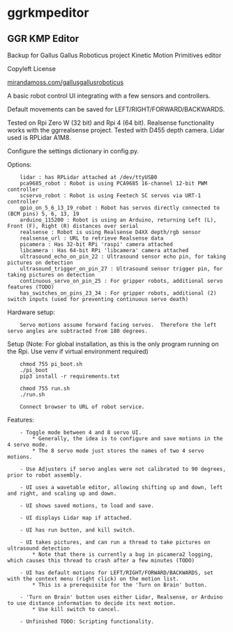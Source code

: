 # ggrkmpeditor
## GGR KMP Editor 

Backup for Gallus Gallus Roboticus project 
Kinetic Motion Primitives editor

Copyleft License

[mirandamoss.com/gallusgallusroboticus](https://mirandamoss.com/gallusgallusroboticus)


A basic robot control UI integrating with a few sensors and controllers.

Default movements can be saved for LEFT/RIGHT/FORWARD/BACKWARDS.

Tested on Rpi Zero W (32 bit) and Rpi 4 (64 bit).
Realsense functionality works with the ggrrealsense project.  Tested with D455 depth camera.
Lidar used is RPLidar A1M8.  

Configure the settings dictionary in config.py.

Options:

```
    lidar : has RPLidar attached at /dev/ttyUSB0
    pca9685_robot : Robot is using PCA9685 16-channel 12-bit PWM controller
    scservo_robot : Robot is using Feetech SC servos via URT-1 controller
    gpio_on_5_6_13_19_robot : Robot has servos directly connected to (BCM pins) 5, 6, 13, 19
    arduino_115200 : Robot is using an Arduino, returning Left (L), Front (F), Right (R) distances over serial 
    realsense : Robot is using Realsense D4XX depth/rgb sensor
    realsense_url : URL to retrieve Realsense data
    picamera : Has 32-bit RPi 'raspi' camera attached 
    libcamera : Has 64-bit RPi 'libcamera' camera attached
    ultrasound_echo_on_pin_22 : Ultrasound sensor echo pin, for taking pictures on detection
    ultrasound_trigger_on_pin_27 : Ultrasound sensor trigger pin, for taking pictures on detection
    continuous_servo_on_pin_25 : For gripper robots, additional servo features (TODO)
    has_switches_on_pins_23_34 : For gripper robots, additional (2) switch inputs (used for preventing continuous servo death)
```
    
Hardware setup:

```
    Servo motions assume forward facing servos.  Therefore the left servo angles are subtracted from 180 degrees.

```
 
Setup (Note: For global installation, as this is the only program running on the Rpi.  Use venv if virtual environment required)

```
    chmod 755 pi_boot.sh
    ./pi_boot
    pip3 install -r requirements.txt
    
    chmod 755 run.sh
    ./run.sh
    
    Connect browser to URL of robot service.
```

Features:

```
    - Toggle mode between 4 and 8 servo UI.
        * Generally, the idea is to configure and save motions in the 4 servo mode.
        * The 8 servo mode just stores the names of two 4 servo motions.
        
    - Use Adjusters if servo angles were not calibrated to 90 degrees, prior to robot assembly.
    
    - UI uses a wavetable editor, allowing shifting up and down, left and right, and scaling up and down.
    
    - UI shows saved motions, to load and save.
    
    - UI displays Lidar map if attached.
    
    - UI has run button, and kill switch.
    
    - UI takes pictures, and can run a thread to take pictures on ultrasound detection
        * Note that there is currently a bug in picamera2 logging, which causes this thread to crash after a few minutes (TODO)
    
    - UI has default motions for LEFT/RIGHT/FORWARD/BACKWARDS, set with the context menu (right click) on the motion list.
        * This is a prerequisite for the 'Turn on Brain' button. 
    
    - 'Turn on Brain' button uses either Lidar, Realsense, or Arduino to use distance information to decide its next motion.
        * Use kill switch to cancel.
        
    - Unfinished TODO: Scripting functionality.
    
```
